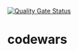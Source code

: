 [![Quality Gate Status](https://sonarcloud.io/api/project_badges/measure?project=diskostu_codewars&metric=alert_status)](https://sonarcloud.io/dashboard?id=diskostu_codewars)

# codewars
